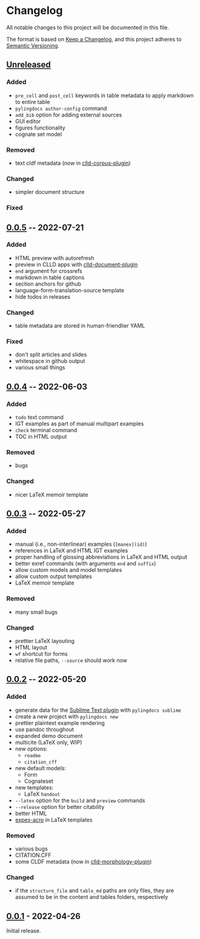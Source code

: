 # Changelog
All notable changes to this project will be documented in this file.

The format is based on [Keep a Changelog](https://keepachangelog.com/en/1.0.0/),
and this project adheres to [Semantic Versioning](https://semver.org/spec/v2.0.0.html).


## [Unreleased]

### Added
* `pre_cell` and `post_cell` keywords in table metadata to apply markdown to entire table
* `pylingdocs author-config` command
* `add_bib` option for adding external sources
* GUI editor
* figures functionality
* cognate set model

### Removed
* text cldf metadata (now in [clld-corpus-plugin](https://github.com/fmatter/clld-corpus-plugin/blob/main/src/clld_corpus_plugin/cldf/TextTable-metadata.json))

### Changed
* simpler document structure

### Fixed

## [0.0.5] -- 2022-07-21

### Added
* HTML preview with autorefresh
* preview in CLLD apps with [clld-document-plugin](https://github.com/fmatter/clld-document-plugin)
* `end` argument for crossrefs
* markdown in table captions
* section anchors for github
* language-form-translation-source template
* hide todos in releases

### Changed
* table metadata are stored in human-friendlier YAML

### Fixed
* don't split articles and slides
* whitespace in github output
* various small things

## [0.0.4] -- 2022-06-03

### Added
* `todo` text command
* IGT examples as part of manual multipart examples
* `check` terminal command
* TOC in HTML output

### Removed
* bugs

### Changed
* nicer LaTeX memoir template

## [0.0.3] -- 2022-05-27

### Added
* manual (i.e., non-interlinear) examples (`[manex](id)`)
* references in LaTeX and HTML IGT examples
* proper handling of glossing abbreviations in LaTeX and HTML output
* better exref commands (with arguments `end` and `suffix`)
* allow custom models and model templates
* allow custom output templates
* LaTeX memoir template

### Removed
* many small bugs

### Changed
* prettier LaTeX layouting
* HTML layout
* `wf` shortcut for forms
* relative file paths, `--source` should work now

## [0.0.2] -- 2022-05-20

### Added
* generate data for the [Sublime Text plugin](https://github.com/fmatter/pylingdocs-sublime/) with `pylingdocs sublime`
* create a new project with `pylingdocs new`
* prettier plaintext example rendering
* use pandoc throughout
* expanded demo document
* multicite (LaTeX only, WIP)
* new options:
    * `readme`
    * `citation_cff`
* new default models:
    * Form
    * Cognateset
* new templates:
    * LaTeX `handout`
* `--latex` option for the `build` and `preview` commands
* `--release` option for better citability
* better HTML
* [expex-acro](https://github.com/fmatter/expex-acro/) in LaTeX templates

### Removed
* various bugs
* CITATION.CFF
* some CLDF metadata (now in [clld-morphology-plugin](https://github.com/fmatter/clld-morphology-plugin))

### Changed
* if the `structure_file` and `table_md` paths are only files, they are assumed to be in the content and tables folders, respectively 

## [0.0.1] - 2022-04-26

Initial release.

[Unreleased]: https://github.com/fmatter/pylingdocs/compare/0.0.5...HEAD
[0.0.5]: https://github.com/fmatter/pylingdocs/releases/tag/0.0.5
[0.0.4]: https://github.com/fmatter/pylingdocs/releases/tag/0.0.4
[0.0.3]: https://github.com/fmatter/pylingdocs/releases/tag/0.0.3
[0.0.2]: https://github.com/fmatter/pylingdocs/releases/tag/0.0.2
[0.0.1]: https://github.com/fmatter/pylingdocs/releases/tag/v0.0.1
